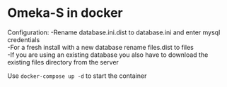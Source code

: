 <h1>Omeka-S in docker</h1>

Configuration:
-Rename database.ini.dist to database.ini and enter mysql credentials  
-For a fresh install with a new database rename files.dist to files  
-If you are using an existing database you also have to download the existing files directory from the server  

Use `docker-compose up -d` to start the container
